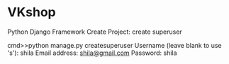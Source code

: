 # VKshop
Python Django Framework
Create Project:
create superuser

cmd>>python manage.py createsuperuser
Username (leave blank to use 's'): shila
Email address: shila@gmail.com
Password: shila
